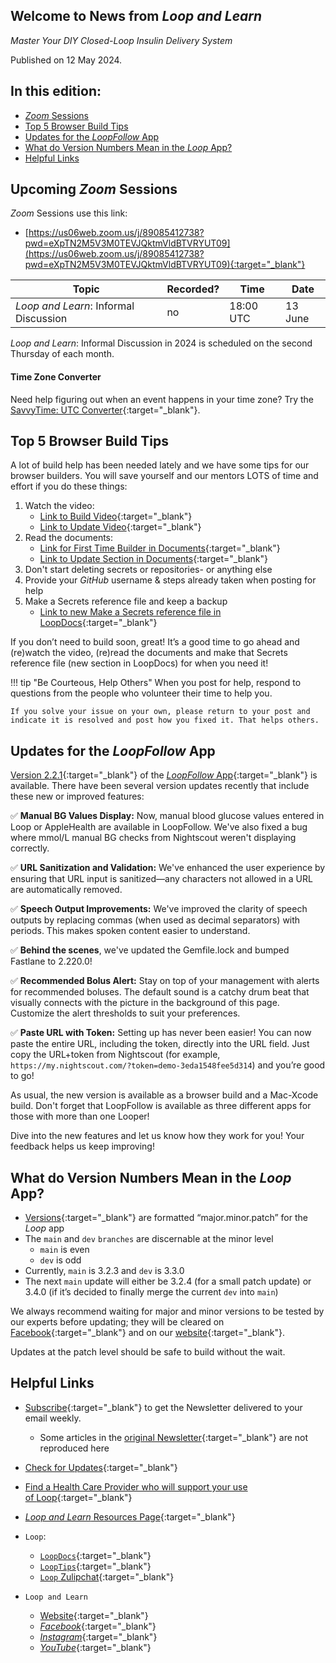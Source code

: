## Welcome to News from&nbsp;_<span translate="no">Loop and Learn</span>_

_Master Your DIY Closed-Loop Insulin Delivery System_

Published on 12 May 2024.

## In this edition:

* [*Zoom* Sessions](#upcoming-zoom-sessions)
* [Top 5 Browser Build Tips](#top-5-browser-build-tips)
* [Updates for the *LoopFollow* App](#updates-for-the-loopfollow-app)
* [What do Version Numbers Mean in the *Loop* App?](#what-do-version-numbers-mean-in-the-loop-app)
* [Helpful Links](#helpful-links)

## Upcoming *Zoom* Sessions

*Zoom* Sessions use this link:

* [https://us06web.zoom.us/j/89085412738?pwd=eXpTN2M5V3M0TEVJQktmVldBTVRYUT09](https://us06web.zoom.us/j/89085412738?pwd=eXpTN2M5V3M0TEVJQktmVldBTVRYUT09){:target="_blank"}

| Topic | Recorded? | Time | Date |
| - | - | - | - |
| _<span translate="no">Loop and Learn</span>_: Informal Discussion | no | 18:00 UTC | 13 June |

_<span translate="no">Loop and Learn</span>_: Informal Discussion in 2024 is scheduled on the second Thursday of each month.

#### Time Zone Converter

Need help figuring out when an event happens in your time zone? Try the [SavvyTime: UTC Converter](https://savvytime.com/converter/utc){:target="_blank"}.

## Top 5 Browser Build Tips

A lot of build help has been needed lately and we have some tips for our browser builders. You will save yourself and our mentors LOTS of time and effort if you do these things:

1. Watch the video:
    * [Link to Build Video](https://www.youtube.com/watch?v=kiu5ho0MTW8){:target="_blank"}
    * [Link to Update Video](https://www.youtube.com/watch?v=0ipTsiqbbrQ&t=2s){:target="_blank"}
2. Read the documents:
    * [Link for First Time Builder in Documents](https://loopkit.github.io/loopdocs/gh-actions/gh-overview/){:target="_blank"}
    * [Link to Update Section in Documents](https://loopkit.github.io/loopdocs/gh-actions/gh-update/){:target="_blank"}
3. Don't start deleting secrets or repositories- or anything else
4. Provide your *GitHub* username & steps already taken when posting for help 
5. Make a Secrets reference file and keep a backup
    * [Link to new Make a Secrets reference file in LoopDocs](https://loopkit.github.io/loopdocs/gh-actions/gh-first-time/#make-a-secrets-reference-file){:target="_blank"}

If you don’t need to build soon, great! It’s a good time to go ahead and (re)watch the video, (re)read the documents and make that Secrets reference file (new section in LoopDocs) for when you need it!

!!! tip "Be Courteous, Help Others"
    When you post for help, respond to questions from the people who volunteer their time to help you.

    If you solve your issue on your own, please return to your post and indicate it is resolved and post how you fixed it. That helps others.

## Updates for the *LoopFollow* App

[Version 2.2.1](https://github.com/loopandlearn/LoopFollow/releases){:target="_blank"} of the [*LoopFollow* App](https://www.loopandlearn.org/loop-follow/){:target="_blank"} is available. There have been several version updates recently that include these new or improved features:

✅ **Manual BG Values Display:** Now, manual blood glucose values entered in Loop or AppleHealth are available in LoopFollow. We've also fixed a bug where mmol/L manual BG checks from Nightscout weren't displaying correctly.

✅ **URL Sanitization and Validation:** We've enhanced the user experience by ensuring that URL input is sanitized—any characters not allowed in a URL are automatically removed.

✅ **Speech Output Improvements:** We've improved the clarity of speech outputs by replacing commas (when used as decimal separators) with periods. This makes spoken content easier to understand.

✅ **Behind the scenes**, we've updated the Gemfile.lock and bumped Fastlane to 2.220.0!

✅ **Recommended Bolus Alert:** Stay on top of your management with alerts for recommended boluses. The default sound is a catchy drum beat that visually connects with the picture in the background of this page. Customize the alert thresholds to suit your preferences.

✅ **Paste URL with Token:** Setting up has never been easier! You can now paste the entire URL, including the token, directly into the URL field. Just copy the URL+token from Nightscout (for example, `https://my.nightscout.com/?token=demo-3eda1548fee5d314`) and you’re good to go!

As usual, the new version is available as a browser build and a Mac-Xcode build. Don't forget that LoopFollow is available as three different apps for those with more than one Looper!

Dive into the new features and let us know how they work for you! Your feedback helps us keep improving!

## What do Version Numbers Mean in the *Loop* App?

* [Versions](https://loopkit.github.io/loopdocs/version/overview-version/){:target="_blank"} are formatted “major.minor.patch” for the *Loop* app
* The `main` and `dev` `branches` are discernable at the minor level
    - `main` is even 
    - `dev` is odd
* Currently, `main` is 3.2.3 and `dev` is 3.3.0
* The next `main` update will either be 3.2.4 (for a small patch update) or 3.4.0 (if it’s decided to finally merge the current `dev` into `main`)

We always recommend waiting for major and minor versions to be tested by our experts before updating; they will be cleared on [Facebook](https://www.facebook.com/groups/LOOPandLEARN){:target="_blank"} and on our [website](https://www.loopandlearn.org/version-updates/){:target="_blank"}.

Updates at the patch level should be safe to build without the wait. 

## Helpful Links

* [Subscribe](https://www.loopandlearn.org/newsletter-signup/){:target="_blank"} to get the Newsletter delivered to your email weekly.
    * Some articles in the [original Newsletter](https://www.loopandlearn.org/2022/10/19/loop-and-learn-newsletter/){:target="_blank"} are not reproduced here
* [Check for Updates](https://www.loopandlearn.org/version-updates/){:target="_blank"}
* [Find a Health Care Provider who will support your use of&nbsp;<span translate="no">Loop</span>](https://www.loopandlearn.org/hcp-recommendations/){:target="_blank"}
* [_<span translate="no">Loop and Learn</span>_&nbsp;Resources Page](https://www.loopandlearn.org/resources/){:target="_blank"}
* <code>Loop</code>:
    * [`LoopDocs`](https://loopkit.github.io/loopdocs/){:target="_blank"}
    * [`LoopTips`](https://loopkit.github.io/looptips/){:target="_blank"}
    * [`Loop` Zulipchat](https://loop.zulipchat.com/){:target="_blank"}


  
* <code>Loop and Learn</code>
    * [Website](https://www.loopandlearn.org/){:target="_blank"}
    * [*Facebook*](https://www.facebook.com/groups/LOOPandLEARN){:target="_blank"}
    * [*Instagram*](https://www.instagram.com/loopandlearn/){:target="_blank"}
    * [*YouTube*](https://www.youtube.com/c/loopandlearn){:target="_blank"}
